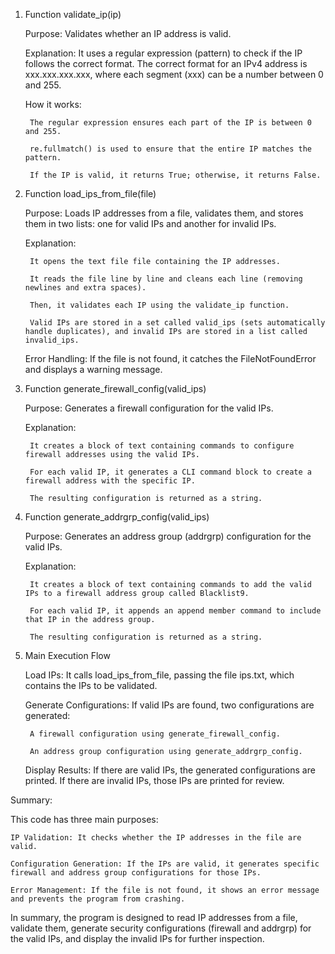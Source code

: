 1. Function validate_ip(ip)

    Purpose: Validates whether an IP address is valid.

    Explanation: It uses a regular expression (pattern) to check if the IP follows the correct format. The correct format for an IPv4 address is xxx.xxx.xxx.xxx, where each segment (xxx) can be a number between 0 and 255.

    How it works:

        The regular expression ensures each part of the IP is between 0 and 255.

        re.fullmatch() is used to ensure that the entire IP matches the pattern.

        If the IP is valid, it returns True; otherwise, it returns False.

2. Function load_ips_from_file(file)

    Purpose: Loads IP addresses from a file, validates them, and stores them in two lists: one for valid IPs and another for invalid IPs.

    Explanation:

        It opens the text file file containing the IP addresses.

        It reads the file line by line and cleans each line (removing newlines and extra spaces).

        Then, it validates each IP using the validate_ip function.

        Valid IPs are stored in a set called valid_ips (sets automatically handle duplicates), and invalid IPs are stored in a list called invalid_ips.

    Error Handling: If the file is not found, it catches the FileNotFoundError and displays a warning message.

3. Function generate_firewall_config(valid_ips)

    Purpose: Generates a firewall configuration for the valid IPs.

    Explanation:

        It creates a block of text containing commands to configure firewall addresses using the valid IPs.

        For each valid IP, it generates a CLI command block to create a firewall address with the specific IP.

        The resulting configuration is returned as a string.

4. Function generate_addrgrp_config(valid_ips)

    Purpose: Generates an address group (addrgrp) configuration for the valid IPs.

    Explanation:

        It creates a block of text containing commands to add the valid IPs to a firewall address group called Blacklist9.

        For each valid IP, it appends an append member command to include that IP in the address group.

        The resulting configuration is returned as a string.

5. Main Execution Flow

    Load IPs: It calls load_ips_from_file, passing the file ips.txt, which contains the IPs to be validated.

    Generate Configurations: If valid IPs are found, two configurations are generated:

        A firewall configuration using generate_firewall_config.

        An address group configuration using generate_addrgrp_config.

    Display Results: If there are valid IPs, the generated configurations are printed. If there are invalid IPs, those IPs are printed for review.

Summary:

This code has three main purposes:

    IP Validation: It checks whether the IP addresses in the file are valid.

    Configuration Generation: If the IPs are valid, it generates specific firewall and address group configurations for those IPs.

    Error Management: If the file is not found, it shows an error message and prevents the program from crashing.

In summary, the program is designed to read IP addresses from a file, validate them, generate security configurations (firewall and addrgrp) for the valid IPs, and display the invalid IPs for further inspection.
